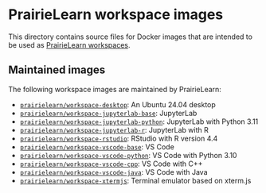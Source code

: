# PrairieLearn workspace images

This directory contains source files for Docker images that are intended to be used as [PrairieLearn workspaces](https://prairielearn.readthedocs.io/en/latest/workspaces/).

## Maintained images

The following workspace images are maintained by PrairieLearn:

- [`prairielearn/workspace-desktop`](./desktop/): An Ubuntu 24.04 desktop
- [`prairielearn/workspace-jupyterlab-base`](./jupyterlab-base/): JupyterLab
- [`prairielearn/workspace-jupyterlab-python`](./jupyterlab-python/): JupyterLab with Python 3.11
- [`prairielearn/workspace-jupyterlab-r`](./jupyterlab-r/): JupyterLab with R
- [`prairielearn/workspace-rstudio`](./rstudio/): RStudio with R version 4.4
- [`prairielearn/workspace-vscode-base`](./vscode-base/): VS Code
- [`prairielearn/workspace-vscode-python`](./vscode-python/): VS Code with Python 3.10
- [`prairielearn/workspace-vscode-cpp`](./vscode-cpp/): VS Code with C++
- [`prairielearn/workspace-vscode-java`](./vscode-java/): VS Code with Java
- [`prairielearn/workspace-xtermjs`](./xtermjs/): Terminal emulator based on xterm.js
